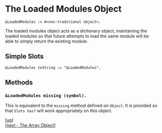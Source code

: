 
# The Loaded Modules Object

    &LoadedModules := #<non-traditional object>.

The loaded modules object acts as a dictionary object, maintaining the
loaded modules so that future attempts to load the same module will be
able to simply return the existing module.

## Simple Slots

    &LoadedModules toString := "&LoadedModules".

## Methods

### `&LoadedModules missing (symbol).`

This is equivalent to the `missing` method defined on `Object`. It is
provided so that `Slots has?` will work appropriately on this object.

[[up](.)]
<br/>[[next - The Array Object](array.md)]
